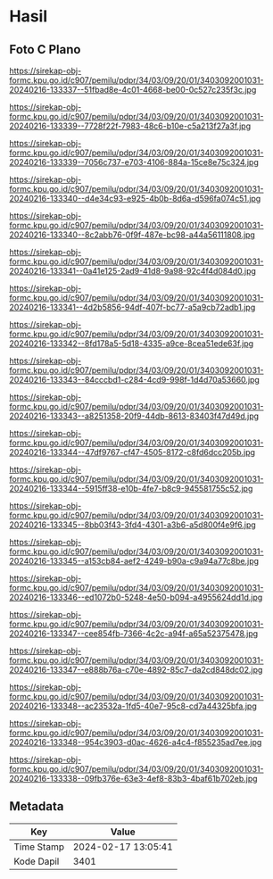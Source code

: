 # Hasil

## Foto C Plano

https://sirekap-obj-formc.kpu.go.id/c907/pemilu/pdpr/34/03/09/20/01/3403092001031-20240216-133337--51fbad8e-4c01-4668-be00-0c527c235f3c.jpg

https://sirekap-obj-formc.kpu.go.id/c907/pemilu/pdpr/34/03/09/20/01/3403092001031-20240216-133339--7728f22f-7983-48c6-b10e-c5a213f27a3f.jpg

https://sirekap-obj-formc.kpu.go.id/c907/pemilu/pdpr/34/03/09/20/01/3403092001031-20240216-133339--7056c737-e703-4106-884a-15ce8e75c324.jpg

https://sirekap-obj-formc.kpu.go.id/c907/pemilu/pdpr/34/03/09/20/01/3403092001031-20240216-133340--d4e34c93-e925-4b0b-8d6a-d596fa074c51.jpg

https://sirekap-obj-formc.kpu.go.id/c907/pemilu/pdpr/34/03/09/20/01/3403092001031-20240216-133340--8c2abb76-0f9f-487e-bc98-a44a56111808.jpg

https://sirekap-obj-formc.kpu.go.id/c907/pemilu/pdpr/34/03/09/20/01/3403092001031-20240216-133341--0a41e125-2ad9-41d8-9a98-92c4f4d084d0.jpg

https://sirekap-obj-formc.kpu.go.id/c907/pemilu/pdpr/34/03/09/20/01/3403092001031-20240216-133341--4d2b5856-94df-407f-bc77-a5a9cb72adb1.jpg

https://sirekap-obj-formc.kpu.go.id/c907/pemilu/pdpr/34/03/09/20/01/3403092001031-20240216-133342--8fd178a5-5d18-4335-a9ce-8cea51ede63f.jpg

https://sirekap-obj-formc.kpu.go.id/c907/pemilu/pdpr/34/03/09/20/01/3403092001031-20240216-133343--84cccbd1-c284-4cd9-998f-1d4d70a53660.jpg

https://sirekap-obj-formc.kpu.go.id/c907/pemilu/pdpr/34/03/09/20/01/3403092001031-20240216-133343--a8251358-20f9-44db-8613-83403f47d49d.jpg

https://sirekap-obj-formc.kpu.go.id/c907/pemilu/pdpr/34/03/09/20/01/3403092001031-20240216-133344--47df9767-cf47-4505-8172-c8fd6dcc205b.jpg

https://sirekap-obj-formc.kpu.go.id/c907/pemilu/pdpr/34/03/09/20/01/3403092001031-20240216-133344--5915ff38-e10b-4fe7-b8c9-945581755c52.jpg

https://sirekap-obj-formc.kpu.go.id/c907/pemilu/pdpr/34/03/09/20/01/3403092001031-20240216-133345--8bb03f43-3fd4-4301-a3b6-a5d800f4e9f6.jpg

https://sirekap-obj-formc.kpu.go.id/c907/pemilu/pdpr/34/03/09/20/01/3403092001031-20240216-133345--a153cb84-aef2-4249-b90a-c9a94a77c8be.jpg

https://sirekap-obj-formc.kpu.go.id/c907/pemilu/pdpr/34/03/09/20/01/3403092001031-20240216-133346--ed1072b0-5248-4e50-b094-a4955624dd1d.jpg

https://sirekap-obj-formc.kpu.go.id/c907/pemilu/pdpr/34/03/09/20/01/3403092001031-20240216-133347--cee854fb-7366-4c2c-a94f-a65a52375478.jpg

https://sirekap-obj-formc.kpu.go.id/c907/pemilu/pdpr/34/03/09/20/01/3403092001031-20240216-133347--e888b76a-c70e-4892-85c7-da2cd848dc02.jpg

https://sirekap-obj-formc.kpu.go.id/c907/pemilu/pdpr/34/03/09/20/01/3403092001031-20240216-133348--ac23532a-1fd5-40e7-95c8-cd7a44325bfa.jpg

https://sirekap-obj-formc.kpu.go.id/c907/pemilu/pdpr/34/03/09/20/01/3403092001031-20240216-133348--954c3903-d0ac-4626-a4c4-f855235ad7ee.jpg

https://sirekap-obj-formc.kpu.go.id/c907/pemilu/pdpr/34/03/09/20/01/3403092001031-20240216-133338--09fb376e-63e3-4ef8-83b3-4baf61b702eb.jpg


## Metadata

| Key        | Value               |
| ---------- | ------------------- |
| Time Stamp | 2024-02-17 13:05:41 |
| Kode Dapil | 3401                |



